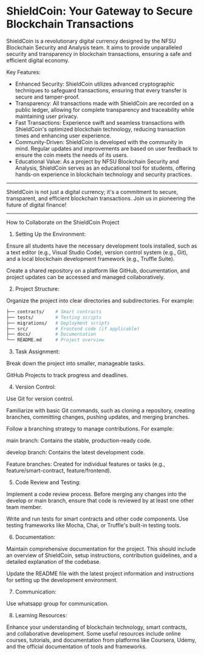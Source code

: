 # ShieldCoin: Your Gateway to Secure Blockchain Transactions

ShieldCoin is a revolutionary digital currency designed by the NFSU Blockchain Security and Analysis team. It aims to provide unparalleled security and transparency in blockchain transactions, ensuring a safe and efficient digital economy.

Key Features:

- Enhanced Security: ShieldCoin utilizes advanced cryptographic techniques to safeguard transactions, ensuring that every transfer is secure and tamper-proof.
- Transparency: All transactions made with ShieldCoin are recorded on a public ledger, allowing for complete transparency and traceability while maintaining user privacy.
- Fast Transactions: Experience swift and seamless transactions with ShieldCoin's optimized blockchain technology, reducing transaction times and enhancing user experience.
- Community-Driven: ShieldCoin is developed with the community in mind. Regular updates and improvements are based on user feedback to ensure the coin meets the needs of its users.
- Educational Value: As a project by NFSU Blockchain Security and Analysis, ShieldCoin serves as an educational tool for students, offering hands-on experience in blockchain technology and security practices.

---

ShieldCoin is not just a digital currency; it's a commitment to secure, transparent, and efficient blockchain transactions. Join us in pioneering the future of digital finance!

---

How to Collaborate on the ShieldCoin Project

1. Setting Up the Environment:

Ensure all students have the necessary development tools installed, such as a text editor (e.g., Visual Studio Code), version control system (e.g., Git), and a local blockchain development framework (e.g., Truffle Suite).

Create a shared repository on a platform like GitHub, documentation, and project updates can be accessed and managed collaboratively.

2. Project Structure:

Organize the project into clear directories and subdirectories. For example:

```sh
├── contracts/    # Smart contracts
├── tests/        # Testing scripts
├── migrations/   # Deployment scripts
├── src/          # Frontend code (if applicable)
├── docs/         # Documentation
└── README.md     # Project overview
```
3. Task Assignment:

Break down the project into smaller, manageable tasks.  

GitHub Projects to track progress and deadlines.

4. Version Control:

Use Git for version control. 

Familiarize with basic Git commands, such as cloning a repository, creating branches, committing changes, pushing updates, and merging branches.

Follow a branching strategy to manage contributions. For example:

main branch: Contains the stable, production-ready code.

develop branch: Contains the latest development code.

Feature branches: Created for individual features or tasks (e.g., feature/smart-contract, feature/frontend).

5. Code Review and Testing:

Implement a code review process. Before merging any changes into the develop or main branch, ensure that code is reviewed by at least one other team member.

Write and run tests for smart contracts and other code components. Use testing frameworks like Mocha, Chai, or Truffle's built-in testing tools.

6. Documentation:

Maintain comprehensive documentation for the project. This should include an overview of ShieldCoin, setup instructions, contribution guidelines, and a detailed explanation of the codebase.

Update the README file with the latest project information and instructions for setting up the development environment.

7. Communication:

Use whatsapp group for communication.

8. Learning Resources:

Enhance your understanding of blockchain technology, smart contracts, and collaborative development. 
Some useful resources include online courses, tutorials, and documentation from platforms like Coursera, Udemy, and the official documentation of tools and frameworks.
